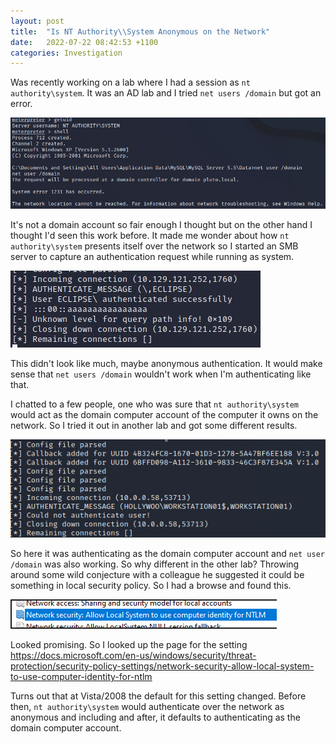 ```yaml
---
layout: post
title:  "Is NT Authority\\System Anonymous on the Network"
date:   2022-07-22 08:42:53 +1100
categories: Investigation
---
```


Was recently working on a lab where I had a session as `nt authority\system`. It was an AD lab and I tried `net users /domain` but got an error.

![image of net user /domain failing](/images/netuserfail.png?raw=true)

It's not a domain account so fair enough I thought but on the other hand I thought I'd seen this work before. It made me wonder about how `nt authority\system` presents itself over the network so I started an SMB server to capture an authentication request while running as system.

![](/images/anonsmb.png?raw=true)

This didn't look like much, maybe anonymous authentication. It would make sense that `net users /domain` wouldn't work when I'm authenticating like that.

I chatted to a few people, one who was sure that `nt authority\system` would act as the domain computer account of the computer it owns on the network. So I tried it out in another lab and got some different results.

![](/images/credsmb.png?raw=true)

So here it was authenticating as the domain computer account and `net user /domain` was also working. So why different in the other lab? Throwing around some wild conjecture with a colleague he suggested it could be something in local security policy. So I had a browse and found this.

![](/images/netsecuritygp.png?raw=true)

Looked promising. So I looked up the page for the setting
https://docs.microsoft.com/en-us/windows/security/threat-protection/security-policy-settings/network-security-allow-local-system-to-use-computer-identity-for-ntlm

Turns out that at Vista/2008 the default for this setting changed. Before then, `nt authority\system` would authenticate over the network as anonymous and including and after, it defaults to authenticating as the domain computer account.